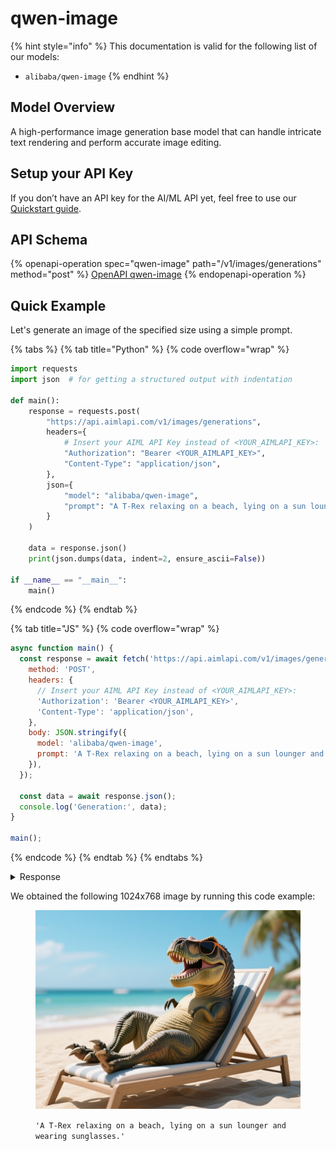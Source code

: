 # qwen-image

{% hint style="info" %}
This documentation is valid for the following list of our models:

* `alibaba/qwen-image`
{% endhint %}

## Model Overview

A high-performance image generation base model that can handle intricate text rendering and perform accurate image editing.

## Setup your API Key

If you don’t have an API key for the AI/ML API yet, feel free to use our [Quickstart guide](https://docs.aimlapi.com/quickstart/setting-up).

## API Schema

{% openapi-operation spec="qwen-image" path="/v1/images/generations" method="post" %}
[OpenAPI qwen-image](https://raw.githubusercontent.com/aimlapi/api-docs/refs/heads/main/docs/api-references/image-models/Alibaba-Cloud/qwen-image.json)
{% endopenapi-operation %}

## Quick Example

Let's generate an image of the specified size using a simple prompt.

{% tabs %}
{% tab title="Python" %}
{% code overflow="wrap" %}
```python
import requests
import json  # for getting a structured output with indentation

def main():
    response = requests.post(
        "https://api.aimlapi.com/v1/images/generations",
        headers={
            # Insert your AIML API Key instead of <YOUR_AIMLAPI_KEY>:
            "Authorization": "Bearer <YOUR_AIMLAPI_KEY>",
            "Content-Type": "application/json",
        },
        json={
            "model": "alibaba/qwen-image",
            "prompt": "A T-Rex relaxing on a beach, lying on a sun lounger and wearing sunglasses."
        }
    )

    data = response.json()
    print(json.dumps(data, indent=2, ensure_ascii=False))

if __name__ == "__main__":
    main()
```
{% endcode %}
{% endtab %}

{% tab title="JS" %}
{% code overflow="wrap" %}
```javascript
async function main() {
  const response = await fetch('https://api.aimlapi.com/v1/images/generations', {
    method: 'POST',
    headers: {
      // Insert your AIML API Key instead of <YOUR_AIMLAPI_KEY>:
      'Authorization': 'Bearer <YOUR_AIMLAPI_KEY>',
      'Content-Type': 'application/json',
    },
    body: JSON.stringify({
      model: 'alibaba/qwen-image',
      prompt: 'A T-Rex relaxing on a beach, lying on a sun lounger and wearing sunglasses.',
    }),
  });

  const data = await response.json();
  console.log('Generation:', data);
}

main();
```
{% endcode %}
{% endtab %}
{% endtabs %}

<details>

<summary>Response</summary>

{% code overflow="wrap" %}
```json5
{
  "images": [
    {
      "url": "https://cdn.aimlapi.com/eagle/files/kangaroo/0WBwo2ruHEK9vpmtxu04G.jpeg",
      "width": 1024,
      "height": 768,
      "content_type": "image/jpeg"
    }
  ],
  "timings": {
    "inference": 5.732342581963167
  },
  "seed": 4128479875,
  "has_nsfw_concepts": [
    false
  ],
  "prompt": "A T-Rex relaxing on a beach, lying on a sun lounger and wearing sunglasses."
}
```
{% endcode %}

</details>

We obtained the following 1024x768 image by running this code example:

<figure><img src="../../../.gitbook/assets/qwen-image.jpeg" alt=""><figcaption><p><code>'A T-Rex relaxing on a beach, lying on a sun lounger and wearing sunglasses.'</code></p></figcaption></figure>
